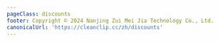 ```yaml
---
pageClass: discounts
footer: Copyright © 2024 Nanjing Zui Mei Jia Technology Co., Ltd.
canonicalUrl: 'https://cleanclip.cc/zh/discounts'
---
```

<Discounts/>